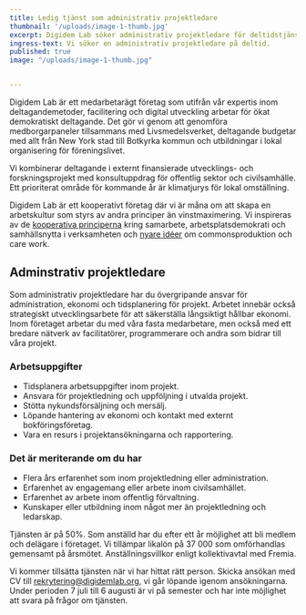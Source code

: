 ```yaml
---
title: Ledig tjänst som administrativ projektledare
thumbnail: '/uploads/image-1-thumb.jpg'
excerpt: Digidem Lab söker administrativ projektledare för deltidstjänst.
ingress-text: Vi söker en administrativ projektledare på deltid.
published: true
image: "/uploads/image-1-thumb.jpg"


---
```


Digidem Lab är ett medarbetarägt företag som utifrån vår expertis inom deltagandemetoder, facilitering och digital utveckling arbetar för ökat demokratiskt deltagande. Det gör vi genom att genomföra medborgarpaneler tillsammans med Livsmedelsverket, deltagande budgetar med allt från New York stad till Botkyrka kommun och utbildningar i lokal organisering för föreningslivet.

Vi kombinerar deltagande i externt finansierade utvecklings- och forskningsprojekt med konsultuppdrag för offentlig sektor och civilsamhälle. Ett prioriterat område för kommande år är klimatjurys för lokal omställning.

Digidem Lab är ett kooperativt företag där vi är måna om att skapa en arbetskultur som styrs av andra principer än vinstmaximering. Vi inspireras av de [kooperativa principerna](https://svenskkooperation.se/om-kooperation/de-sju-kooperativa-principerna-pa-svenska/) kring samarbete, arbetsplatsdemokrati och samhällsnytta i verksamheten och [nyare idéer](https://elements.disco.coop/) om commonsproduktion och care work.

## Adminstrativ projektledare

Som administrativ projektledare har du övergripande ansvar för administration, ekonomi och tidsplanering för projekt. Arbetet innebär också strategiskt utvecklingsarbete för att säkerställa långsiktigt hållbar ekonomi. Inom företaget arbetar du med våra fasta medarbetare, men också med ett bredare nätverk av facilitatörer, programmerare och andra som bidrar till våra projekt.

### Arbetsuppgifter
* Tidsplanera arbetsuppgifter inom projekt.
* Ansvara för projektledning och uppföljning i utvalda projekt.
* Stötta nykundsförsäljning och mersälj.
* Löpande hantering av ekonomi och kontakt med externt bokföringsföretag.
* Vara en resurs i projektansökningarna och rapportering.

### Det är meriterande om du har
* Flera års erfarenhet som inom projektledning eller administration.
* Erfarenhet av engagemang eller arbete inom civilsamhället.
* Erfarenhet av arbete inom offentlig förvaltning.
* Kunskaper eller utbildning inom något mer än projektledning och ledarskap.

Tjänsten är på 50%. Som anställd har du efter ett år möjlighet att bli medlem och delägare i företaget. Vi tillämpar likalön på 37 000 som omförhandlas gemensamt på årsmötet. Anställningsvillkor enligt kollektivavtal med Fremia.

Vi kommer tillsätta tjänsten när vi har hittat rätt person. Skicka ansökan med CV till <rekrytering@digidemlab.org>, vi går löpande igenom ansökningarna. Under perioden 7 juli till 6 augusti är vi på semester och har inte möjlighet att svara på frågor om tjänsten.
